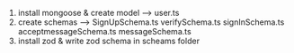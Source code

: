 1. install mongoose & create model --> user.ts 
2. create schemas --> SignUpSchema.ts verifySchema.ts signInSchema.ts acceptmessageSchema.ts messageSchema.ts 
3. install zod & write zod schema in scheams folder
